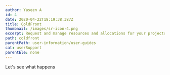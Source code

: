 ```yaml
---
author: Yaseen A
id: 4
date: 2020-04-22T18:19:38.387Z
title: ColdFront
thumbnail: /images/sr-icon-4.png
excerpt: Request and manage resources and allocations for your projects.
path: coldfront
parentPath: user-information/user-guides
cat: userSupport
parentEle: none
---
```

Let's see what happens
